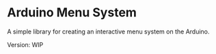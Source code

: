 # Arduino Menu System
A simple library for creating an interactive menu system on the Arduino. 

Version: WIP
